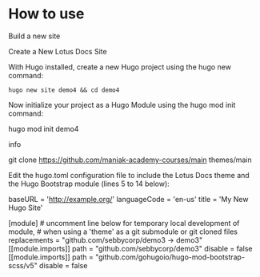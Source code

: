 # How to use


Build a new site

Create a New Lotus Docs Site 


With Hugo installed, create a new Hugo project using the hugo new command:
```
hugo new site demo4 && cd demo4

```

Now initialize your project as a Hugo Module using the hugo mod init command:

hugo mod init demo4

info



git clone https://github.com/maniak-academy-courses/main themes/main

Edit the hugo.toml configuration file to include the Lotus Docs theme and the Hugo Bootstrap module (lines 5 to 14 below):



baseURL = 'http://example.org/'
languageCode = 'en-us'
title = 'My New Hugo Site'

[module]
    # uncomment line below for temporary local development of module,
    # when using a 'theme' as a git submodule or git cloned files
    replacements = "github.com/sebbycorp/demo3 -> demo3"
    [[module.imports]]
        path = "github.com/sebbycorp/demo3"
        disable = false
    [[module.imports]]
        path = "github.com/gohugoio/hugo-mod-bootstrap-scss/v5"
        disable = false